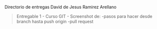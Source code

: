Directorio de entregas David de Jesus Ramirez Arellano

>Entregable 1
	- Curso GIT
		- Screenshot de:
			-pasos para hacer desde branch hasta push origin 
			-pull request 
